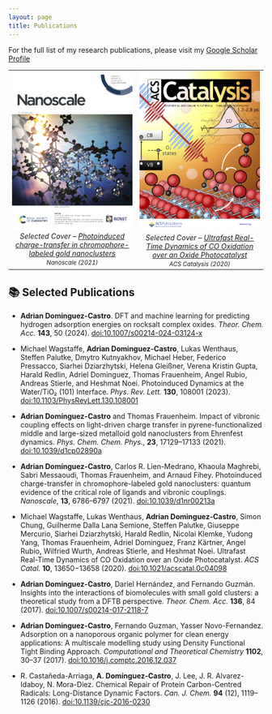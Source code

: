 ```yaml
---
layout: page
title: Publications
---
```




For the full list of my research publications, please visit my  [Google Scholar Profile](https://scholar.google.com/citations?user=OEWI__oAAAAJ&hl=en&oi=ao)


<table align="center">
<tr>
<td align="center" width="50%">
  <img src="images/nanoscale_cover.png" alt="Nanoscale Journal Cover" width="300"><br>
  <em>Selected Cover – <a href="https://doi.org/10.1039/d1nr00213a">Photoinduced charge-transfer in chromophore-labeled gold nanoclusters</a><br><small><i>Nanoscale</i> (2021)</small></em>
</td>
<td align="center" width="50%">
  <img src="images/acscatal_cover.png" alt="ACS Catalysis Journal Cover" width="300"><br>
  <em>Selected Cover – <a href="https://doi.org/10.1021/acscatal.0c04098">Ultrafast Real-Time Dynamics of CO Oxidation over an Oxide Photocatalyst</a><br><small><i>ACS Catalysis</i> (2020)</small></em>
</td>
</tr>
</table>




## 📚 Selected Publications

- **Adrian Dominguez-Castro**. DFT and machine learning for predicting hydrogen adsorption energies on rocksalt complex oxides. *Theor. Chem. Acc.* **143**, 50 (2024). [doi:10.1007/s00214-024-03124-x](https://doi.org/10.1007/s00214-024-03124-x)

- Michael Wagstaffe, **Adrian Dominguez-Castro**, Lukas Wenthaus, Steffen Palutke, Dmytro Kutnyakhov, Michael Heber, Federico Pressacco, Siarhei Dziarzhytski, Helena Gleißner, Verena Kristin Gupta, Harald Redlin, Adriel Dominguez, Thomas Frauenheim, Angel Rubio, Andreas Stierle, and Heshmat Noei. Photoinduced Dynamics at the Water/TiO₂ (101) Interface. *Phys. Rev. Lett.* **130**, 108001 (2023). [doi:10.1103/PhysRevLett.130.108001](https://doi.org/10.1103/PhysRevLett.130.108001)

- **Adrian Domínguez-Castro** and Thomas Frauenheim. Impact of vibronic coupling effects on light-driven charge transfer in pyrene-functionalized middle and large-sized metalloid gold nanoclusters from Ehrenfest dynamics. *Phys. Chem. Chem. Phys.*, **23**, 17129–17133 (2021). [doi:10.1039/d1cp02890a](https://doi.org/10.1039/d1cp02890a)

- **Adrian Domínguez-Castro**, Carlos R. Lien-Medrano, Khaoula Maghrebi, Sabri Messaoudi, Thomas Frauenheim, and Arnaud Fihey. Photoinduced charge-transfer in chromophore-labeled gold nanoclusters: quantum evidence of the critical role of ligands and vibronic couplings. *Nanoscale*, **13**, 6786–6797 (2021). [doi:10.1039/d1nr00213a](https://doi.org/10.1039/d1nr00213a)

- Michael Wagstaffe, Lukas Wenthaus, **Adrian Dominguez-Castro**, Simon Chung, Guilherme Dalla Lana Semione, Steffen Palutke, Giuseppe Mercurio, Siarhei Dziarzhytski, Harald Redlin, Nicolai Klemke, Yudong Yang, Thomas Frauenheim, Adriel Dominguez, Franz Kärtner, Angel Rubio, Wilfried Wurth, Andreas Stierle, and Heshmat Noei. Ultrafast Real-Time Dynamics of CO Oxidation over an Oxide Photocatalyst. *ACS Catal.* **10**, 13650−13658 (2020). [doi:10.1021/acscatal.0c04098](https://doi.org/10.1021/acscatal.0c04098)

- **Adrian Domínguez-Castro**, Dariel Hernández, and Fernando Guzmán. Insights into the interactions of biomolecules with small gold clusters: a theoretical study from a DFTB perspective. *Theor. Chem. Acc.* **136**, 84 (2017). [doi:10.1007/s00214-017-2118-7](https://doi.org/10.1007/s00214-017-2118-7)

- **Adrian Dominguez-Castro**, Fernando Guzman, Yasser Novo-Fernandez. Adsorption on a nanoporous organic polymer for clean energy applications: A multiscale modelling study using Density Functional Tight Binding Approach. *Computational and Theoretical Chemistry* **1102**, 30–37 (2017). [doi:10.1016/j.comptc.2016.12.037](https://doi.org/10.1016/j.comptc.2016.12.037)

- R. Castañeda-Arriaga, **A. Domínguez-Castro**, J. Lee, J. R. Alvarez-Idaboy, N. Mora-Diez. Chemical Repair of Protein Carbon-Centred Radicals: Long-Distance Dynamic Factors. *Can. J. Chem.* **94** (12), 1119–1126 (2016). [doi:10.1139/cjc-2016-0230](https://doi.org/10.1139/cjc-2016-0230)

